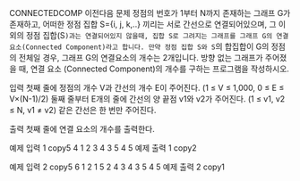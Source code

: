 CONNECTEDCOMP
이전다음
문제
정점의 번호가 1부터 N까지 존재하는 그래프 G가 존재하고, 어떠한 정점 집합 S={i, j, k,..} 끼리는 서로 간선으로 연결되어있으며, 그 이외의 정점 집합(S`)과는 연결되어있지 않을때, 집합 S로 그려지는 그래프를 그래프 G의 연결요소(Connected Component)라고 합니다. 만약 정점 집합 S와 S`의 합집합이 G의 정점의 전체일 경우, 그래프 G의 연결요소의 개수는 2개입니다. 방향 없는 그래프가 주어졌을 때, 연결 요소 (Connected Component)의 개수를 구하는 프로그램을 작성하시오.



입력
첫째 줄에 정점의 개수 V과 간선의 개수 E이 주어진다. (1 ≤ V ≤ 1,000, 0 ≤ E ≤ V×(N-1)/2) 둘째 줄부터 E개의 줄에 간선의 양 끝점 v1와 v2가 주어진다. (1 ≤ v1, v2 ≤ N, v1 ≠ v2) 같은 간선은 한 번만 주어진다.



출력
첫째 줄에 연결 요소의 개수를 출력한다.



예제 입력 1
copy5 4
1 2
3 4
3 5
4 5
예제 출력 1
copy2


예제 입력 2
copy5 6
1 2
1 5
2 4
3 4
3 5
4 5
예제 출력 2
copy1